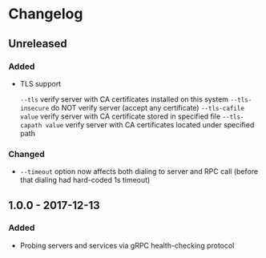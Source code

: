 # Changelog

## Unreleased

### Added

- TLS support

   `--tls`              verify server with CA certificates installed on this system
   `--tls-insecure`     do NOT verify server (accept any certificate)
   `--tls-cafile value` verify server with CA certificate stored in specified file
   `--tls-capath value` verify server with CA certificates located under specified path

### Changed

- `--timeout` option now affects both dialing to server and RPC call (before that dialing had hard-coded 1s timeout)

## 1.0.0 - 2017-12-13

### Added

- Probing servers and services via gRPC health-checking protocol
